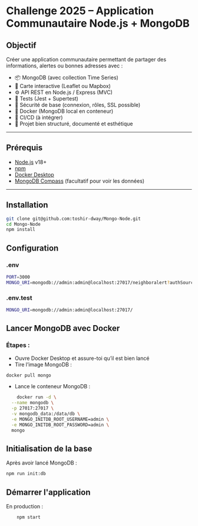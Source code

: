 # Challenge 2025 – Application Communautaire Node.js + MongoDB

## Objectif

Créer une application communautaire permettant de partager des informations, alertes ou bonnes adresses avec :

- 📦 MongoDB (avec collection Time Series)
- 🧭 Carte interactive (Leaflet ou Mapbox)
- ⚙️ API REST en Node.js / Express (MVC)
- 🧪 Tests (Jest + Supertest)
- 🔐 Sécurité de base (connexion, rôles, SSL possible)
- 🐳 Docker (MongoDB local en conteneur)
- 🔄 CI/CD (à intégrer)
- 📁 Projet bien structuré, documenté et esthétique

---

## Prérequis

- [Node.js](https://nodejs.org/) v18+
- [npm](https://www.npmjs.com/)
- [Docker Desktop](https://www.docker.com/products/docker-desktop)
- [MongoDB Compass](https://www.mongodb.com/products/compass) (facultatif pour voir les données)

---

## Installation

```bash
git clone git@github.com:toshir-dway/Mongo-Node.git
cd Mongo-Node
npm install
```

## Configuration

### .env

```bash
PORT=3000
MONGO_URI=mongodb://admin:admin@localhost:27017/neighboralert?authSource=admin
```

### .env.test

```bash
MONGO_URI=mongodb://admin:admin@localhost:27017/
```

## Lancer MongoDB avec Docker

### Étapes :

- Ouvre Docker Desktop et assure-toi qu’il est bien lancé
- Tire l’image MongoDB :

```bash
docker pull mongo
```

- Lance le conteneur MongoDB :

```bash
    docker run -d \
  --name mongodb \
  -p 27017:27017 \
  -v mongodb_data:/data/db \
  -e MONGO_INITDB_ROOT_USERNAME=admin \
  -e MONGO_INITDB_ROOT_PASSWORD=admin \
  mongo
```

## Initialisation de la base

Après avoir lancé MongoDB :

```bash
npm run init:db
```

## Démarrer l'application

En production :

```bash
    npm start
```
